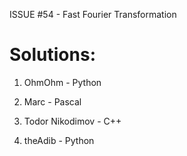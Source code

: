 ISSUE #54 - Fast Fourier Transformation


Solutions:
===

1. OhmOhm - Python

2. Marc - Pascal

3. Todor Nikodimov - C++

4. theAdib - Python

